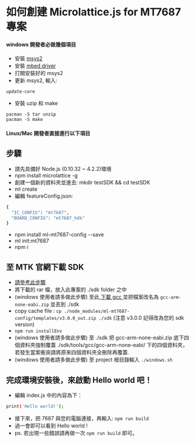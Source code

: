 # 如何創建 Microlattice.js for MT7687 專案


#### windows 開發者必做幾個項目
* 安裝 [msys2](https://msys2.github.io/)
* 安裝 [mbed driver](http://mbed.org/handbook/Windows-serial-configuration)
* 打開安裝好的 msys2
* 更新 msys2, 輸入:
```
update-core
```
* 安裝 uzip 和 make
```
pacman -S tar unzip
pacman -S make
```

#### Linux/Mac 開發者直接進行以下項目

## 步驟
* 請先具備好 Node.js (0.10.32 ~ 4.2.2)環境
* npm install microlattice -g
* 創建一個新的資料夾並進去: mkdir testSDK && cd testSDK
* ml create
* 編輯 featureConfig.json:
``` bash
{
  "IC_CONFIG": "mt7687",
  "BOARD_CONFIG": "mt7687_hdk"
}
```
* npm install ml-mt7687-config --save
* ml init:mt7687
* npm i

## 至 MTK 官網下載 SDK

* [請參考此步驟](https://iamblue.gitbooks.io/mt7687-on-linkit-rtos-ebook-for-community/content/zh-TW//intro/downloadSDK.html)
* 將下載的 rar 檔，放入此專案的 ./sdk folder 之中
* (windows 使用者請多做此步驟) 至此[ 下載 gcc ](https://launchpad.net/gcc-arm-embedded/4.8/4.8-2014-q3-update/+download/gcc-arm-none-eabi-4_8-2014q3-20140805-win32.zip)並把檔案改名為 `gcc-arm-none-eabi.zip` 並丟到 ./sdk
* copy cache file : `cp ./node_modules/ml-mt7687-config/templates/v3.0.0_out.zip ./sdk` (注意 v3.0.0 記得改為您的 sdk version)
* `npm run installEnv`
* (windows 使用者請多做此步驟) 至 ./sdk 把 gcc-arm-none-eabi.zip 底下四個資料夾強制覆蓋 ./sdk/tools/gcc/gcc-arm-none-eabi/ 下的四個資料夾，若發生當案衝突請將原來四個資料夾全刪除再覆蓋.
* (windows 使用者請多做此步驟) 至 project 根目錄輸入 `./windows.sh`

## 完成環境安裝後，來啟動 Hello world 吧！
* 編輯 index.js 中的內容為下：
``` bash
print('Hello world!');
```
* 接下來，把 7687 與您的電腦連接，再輸入: `npm run build`
* 過一會即可以看到 Hello world !
* ps. 若出現一些錯誤請再做一次 `npm run build` 即可。